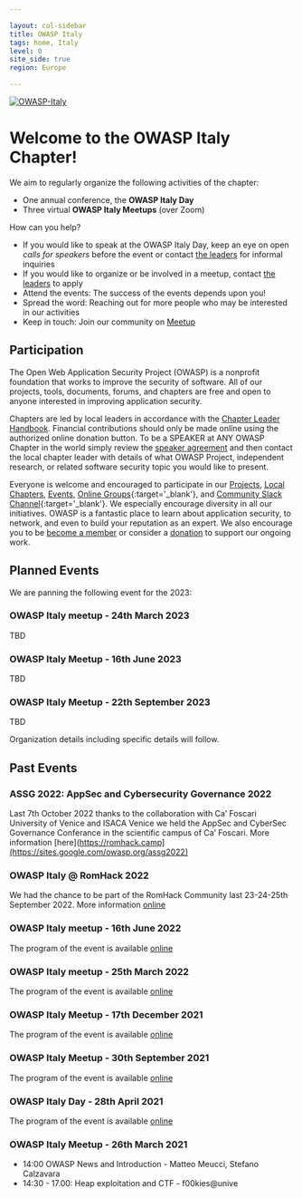 ```yaml
---

layout: col-sidebar
title: OWASP Italy
tags: home, Italy
level: 0
site_side: true
region: Europe

---
```


<a href="https://owasp.org/www-chapter-italy/"><img src="https://owasp.org/assets/images/logo.png" alt="OWASP-Italy"/></a>

# Welcome to the OWASP Italy Chapter!

We aim to regularly organize the following activities of the chapter:
* One annual conference, the **OWASP Italy Day**
* Three virtual **OWASP Italy Meetups** (over Zoom)

How can you help?
* If you would like to speak at the OWASP Italy Day, keep an eye on open *calls for speakers* before the event or contact [the leaders](mailto:owasp-italy@owasp.org) for informal inquiries
* If you would like to organize or be involved in a meetup, contact [the leaders](mailto:owasp-italy@owasp.org) to apply
* Attend the events: The success of the events depends upon you!
* Spread the word: Reaching out for more people who may be interested in our activities
* Keep in touch: Join our community on [Meetup](https://www.meetup.com/owasp-italy-meetup-group/)

## Participation
The Open Web Application Security Project (OWASP) is a nonprofit foundation that works to improve the security of software. All of our projects, tools, documents, forums, and chapters are free and open to anyone interested in improving application security. 

Chapters are led by local leaders in accordance with the [Chapter Leader Handbook](/www-policy/rules-of-procedure/chapter-handbook). Financial contributions should only be made online using the authorized online donation button. To be a SPEAKER at ANY OWASP Chapter in the world simply review the [speaker agreement](/www-policy/speaker-agreement) and then contact the local chapter leader with details of what OWASP Project, independent research, or related software security topic you would like to present.

Everyone is welcome and encouraged to participate in our [Projects](/projects), [Local Chapters](/chapters), [Events](/events), [Online Groups](https://groups.google.com/a/owasp.com/){:target='_blank'}, and [Community Slack Channel](https://owasp.slack.com/){:target='_blank'}. We especially encourage diversity in all our initiatives. OWASP is a fantastic place to learn about application security, to network, and even to build your reputation as an expert. We also encourage you to be [become a member](/membership) or consider a [donation](/donate) to support our ongoing work.

## Planned Events
We are panning the following event for the 2023:

### OWASP Italy meetup - 24th March 2023
TBD

### OWASP Italy Meetup - 16th June 2023
TBD

### OWASP Italy Meetup - 22th September 2023
TBD

Organization details including specific details will follow.

## Past Events

### ASSG 2022: AppSec and Cybersecurity Governance 2022
Last 7th October 2022 thanks to the collaboration with Ca’ Foscari University of Venice and ISACA Venice we held the AppSec and CyberSec Governance Conferance in the scientific campus of Ca’ Foscari. 
More information [here](https://romhack.camp](https://sites.google.com/owasp.org/assg2022)  

### OWASP Italy @ RomHack 2022
We had the chance to be part of the RomHack Community last 23-24-25th September 2022.
More information [online](https://romhack.camp)  


### OWASP Italy meetup - 16th June 2022
The program of the event is available [online](https://owasp.org/www-chapter-italy/events/owasp-16062022)

### OWASP Italy meetup - 25th March 2022
The program of the event is available [online](https://owasp.org/www-chapter-italy/events/owasp-meetup-25022022)

### OWASP Italy Meetup - 17th December 2021
The program of the event is available [online](https://owasp.org/www-chapter-italy/events/owasp-meetup-171221)

### OWASP Italy Meetup - 30th September 2021
The program of the event is available [online](https://owasp.org/www-chapter-italy/events/owasp-meetup-210930)

### OWASP Italy Day - 28th April 2021
The program of the event is available [online](/www-chapter-italy/events/owasp-day-210428)

### OWASP Italy Meetup - 26th March 2021
- 14:00 OWASP News and Introduction - Matteo Meucci, Stefano Calzavara
- 14:30 - 17.00: Heap exploitation and CTF - f00kies@unive

